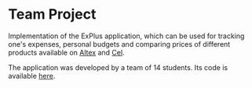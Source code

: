 # Team Project

Implementation of the ExPlus application, which can be used for tracking one's expenses, personal budgets and comparing prices of different products available on [Altex](https://altex.ro/) and [Cel](https://www.cel.ro/).

The application was developed by a team of 14 students. Its code is available [here](https://github.com/Runtime-Terror-G3).
